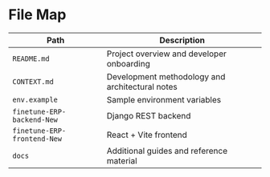 # File Map

| Path | Description |
| --- | --- |
| `README.md` | Project overview and developer onboarding |
| `CONTEXT.md` | Development methodology and architectural notes |
| `env.example` | Sample environment variables |
| `finetune-ERP-backend-New` | Django REST backend |
| `finetune-ERP-frontend-New` | React + Vite frontend |
| `docs` | Additional guides and reference material |

